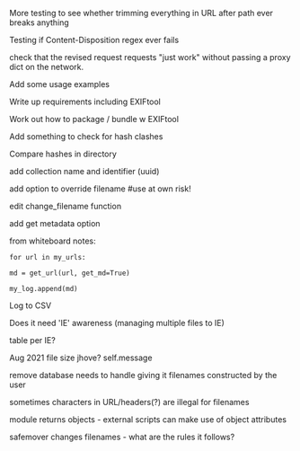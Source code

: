 More testing to see whether trimming everything in URL after path ever breaks anything

Testing if Content-Disposition regex ever fails

check that the revised request requests "just work" without passing a proxy dict on the network.

Add some usage examples

Write up requirements including EXIFtool

Work out how to package / bundle w EXIFtool

Add something to check for hash clashes

Compare hashes in directory

add collection name and identifier (uuid)

add option to override filename #use at own risk!

edit change_filename function

add get metadata option

from whiteboard notes:

	for url in my_urls:
	
	md = get_url(url, get_md=True)
	
	my_log.append(md)
	
Log to CSV

Does it need 'IE' awareness (managing multiple files to IE)

table per IE?

Aug 2021
file size 
jhove?
self.message

remove database
needs to handle giving it filenames constructed by the user

sometimes characters in URL/headers(?) are illegal for filenames

module returns objects - external scripts can make use of object attributes

safemover changes filenames - what are the rules it follows?